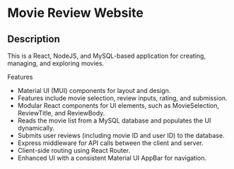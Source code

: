 # Movie Review Website

## Description

This is a React, NodeJS, and MySQL-based application for creating, managing, and exploring movies.

Features
- Material UI (MUI) components for layout and design.
- Features include movie selection, review inputs, rating, and submission.
- Modular React components for UI elements, such as MovieSelection, ReviewTitle, and ReviewBody.
- Reads the movie list from a MySQL database and populates the UI dynamically.
- Submits user reviews (including movie ID and user ID) to the database.
- Express middleware for API calls between the client and server.
- Client-side routing using React Router.
- Enhanced UI with a consistent Material UI AppBar for navigation.
